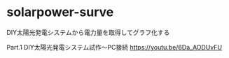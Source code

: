 # solarpower-surve
DIY太陽光発電システムから電力量を取得してグラフ化する

Part.1 DIY太陽光発電システム試作～PC接続 https://youtu.be/6Da_AODUvFU
